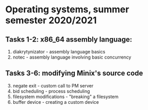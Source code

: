 # Operating systems, summer semester 2020/2021
## Tasks 1-2: x86_64 assembly language:
1. diakrytynizator - assembly language basics
2. notec - assembly language involving basic concurrency

## Tasks 3-6: modifying Minix's source code
3. negate exit - custom call to PM server
4. bid scheduling - process scheduling
5. filesystem modifications - "breaking" a filesystem
6. buffer device - creating a custom device
